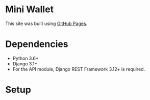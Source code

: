 # Mini Wallet
This site was built using [GitHub Pages](https://pages.github.com/).

# Dependencies
- Python 3.6+
- Django 3.1+
- For the API module, Django REST Framework 3.12+ is required.

# Setup







